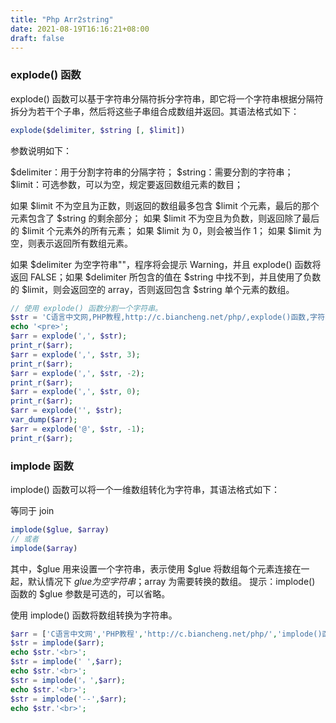 ```yaml
---
title: "Php Arr2string"
date: 2021-08-19T16:16:21+08:00
draft: false
---
```


### explode() 函数

explode() 函数可以基于字符串分隔符拆分字符串，即它将一个字符串根据分隔符拆分为若干个子串，然后将这些子串组合成数组并返回。其语法格式如下：

```php
explode($delimiter, $string [, $limit])
```

参数说明如下：

$delimiter：用于分割字符串的分隔字符；
$string：需要分割的字符串；
$limit：可选参数，可以为空，规定要返回数组元素的数目；

如果 $limit 不为空且为正数，则返回的数组最多包含 $limit 个元素，最后的那个元素包含了 $string 的剩余部分；
如果 $limit 不为空且为负数，则返回除了最后的 $limit 个元素外的所有元素；
如果 $limit 为 0，则会被当作 1；
如果 $limit 为空，则表示返回所有数组元素。

如果 $delimiter 为空字符串""，程序将会提示 Warning，并且 explode() 函数将返回 FALSE；如果 $delimiter 所包含的值在 $string 中找不到，并且使用了负数的 $limit，则会返回空的 array，否则返回包含 $string 单个元素的数组。

```php
// 使用 explode() 函数分割一个字符串。
$str = 'C语言中文网,PHP教程,http://c.biancheng.net/php/,explode()函数,字符串转数组';
echo '<pre>';
$arr = explode(',', $str);
print_r($arr);
$arr = explode(',', $str, 3);
print_r($arr);
$arr = explode(',', $str, -2);
print_r($arr);
$arr = explode(',', $str, 0);
print_r($arr);
$arr = explode('', $str);
var_dump($arr);
$arr = explode('@', $str, -1);
print_r($arr);
```

### implode 函数

implode() 函数可以将一个一维数组转化为字符串，其语法格式如下：

等同于 join

```php
implode($glue, $array) 
// 或者
implode($array)
```

其中，$glue 用来设置一个字符串，表示使用 $glue 将数组每个元素连接在一起，默认情况下 $glue 为空字符串；$array 为需要转换的数组。
提示：implode() 函数的 $glue 参数是可选的，可以省略。

使用 implode() 函数将数组转换为字符串。
```php
$arr = ['C语言中文网','PHP教程','http://c.biancheng.net/php/','implode()函数','数组转字符串'];
$str = implode($arr);
echo $str.'<br>';
$str = implode(' ',$arr);
echo $str.'<br>';
$str = implode('，',$arr);
echo $str.'<br>';
$str = implode('--',$arr);
echo $str.'<br>';
```